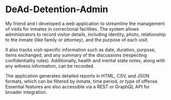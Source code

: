 # DeAd-Detention-Admin

My friend and I developed a web application to streamline the management of visits for inmates in correctional facilities. The system allows administrators to record visitor details, including identity, photo, relationship to the inmate (like family or attorney), and the purpose of each visit. 

It also tracks visit-specific information such as date, duration, purpose, items exchanged, and any summary of the discussions (respecting confidentiality rules). Additionally, health and mental state notes, along with any witness information, can be recorded.

The application generates detailed reports in HTML, CSV, and JSON formats, which can be filtered by inmate, time period, or type of offense. Essential features are also accessible via a REST or GraphQL API for broader integration.

